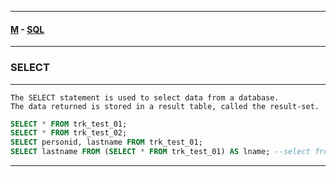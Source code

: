 
---

#### [M](https://github.com/ttltrk/TTT/blob/master/menu.md) - [SQL](https://github.com/ttltrk/TTT/blob/master/SQL/SQL.md)

---

### SELECT

---

```
The SELECT statement is used to select data from a database.
The data returned is stored in a result table, called the result-set.
```

```sql
SELECT * FROM trk_test_01;
SELECT * FROM trk_test_02;
SELECT personid, lastname FROM trk_test_01;
SELECT lastname FROM (SELECT * FROM trk_test_01) AS lname; --select from select
```

---
